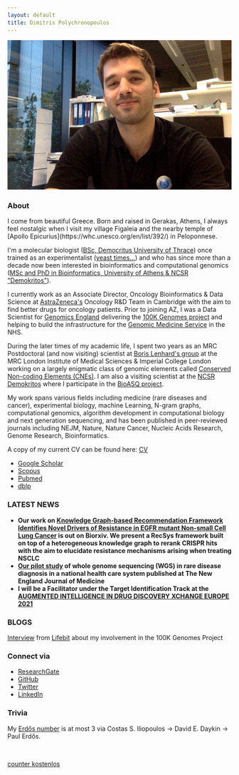 ```yaml
---
layout: default
title: Dimitris Polychronopoulos
---
```


<img src="linkedin.jpg"/>


### About
<div class="myWrapper" markdown="1">
I come from beautiful Greece. Born and raised in Gerakas, Athens, I always feel nostalgic when I visit my village Figaleia and the nearby temple of [Apollo Epicurius](https://whc.unesco.org/en/list/392/) in Peloponnese. 

I'm a molecular biologist ([BSc, Democritus University of Thrace](http://www.mbg.duth.gr/)) once trained as an experimentalist ([yeast times...](https://www.embopress.org/doi/10.1038/emboj.2009.226)) and who has since more than a decade now been interested in bioinformatics and computational genomics ([MSc and PhD in Bioinformatics, University of Athens & NCSR "Demokritos"](http://www.demokritos.gr/?lang=en)). 

I currently work as an Associate Director, Oncology Bioinformatics & Data Science at [AstraZeneca's](https://www.astrazeneca.com/) Oncology R&D Team in Cambridge with the aim to find better drugs for oncology patients. Prior to joining AZ, I was a Data Scientist for [Genomics England](https://www.genomicsengland.co.uk/) delivering the [100K Genomes project](https://en.wikipedia.org/wiki/100,000_Genomes_Project) and helping to build the infrastructure for the [Genomic Medicine Service](https://www.england.nhs.uk/genomics/nhs-genomic-med-service/) in the NHS. 

During the later times of my academic life, I spent two years as an MRC Postdoctoral (and now visiting) scientist at [Boris Lenhard's group](http://group.genereg.net/people/alumni/) at the MRC London Institute of Medical Sciences & Imperial College London working on a largely enigmatic class of genomic elements called [Conserved Non-coding Elements (CNEs)](https://academic.oup.com/nar/advance-article/doi/10.1093/nar/gkx1074/4599184). I am also a visiting scientist at the [NCSR Demokritos](http://www.demokritos.gr/?lang=en) where I participate in the [BioASQ project](http://bioasq.org/). 

My work spans various fields including medicine (rare diseases and cancer), experimental biology, machine Learning, N-gram graphs, computational genomics, algorithm development in computational biology and next generation sequencing, and has been published in peer-reviewed journals including NEJM, Nature, Nature Cancer, Nucleic Acids Research, Genome Research, Bioinformatics.

A copy of my current CV can be found here: [CV](https://www.dropbox.com/s/irgvmpkj5yas18c/Polychronopoulos_cv_en.pdf?dl=0)

- [Google Scholar](https://scholar.google.com/citations?user=LsI4gg0AAAAJ)
- [Scopus](https://www.scopus.com/authid/detail.uri?authorId=57211826120)
- [Pubmed](https://www.ncbi.nlm.nih.gov/pubmed/?term=((Polychronopoulos+D.)+NOT+2010%5BDate+-+Publication%5D+NOT+1991%5BDate+-+Publication%5D)) 
- [dblp](https://dblp.uni-trier.de/pers/hd/p/Polychronopoulos:Dimitris)

### LATEST NEWS
- **Our work on [Knowledge Graph-based Recommendation Framework Identifies Novel Drivers of Resistance in EGFR mutant Non-small Cell Lung Cancer](https://www.biorxiv.org/content/10.1101/2021.07.23.453506v1) is out on Biorxiv. We present a RecSys framework built on top of a heterogeneous knowledge graph to rerank CRISPR hits with the aim to elucidate resistance mechanisms arising when treating NSCLC**
- **[Our pilot study](https://www.nejm.org/doi/full/10.1056/NEJMoa2035790?fbclid=IwAR3_GnsHjHJQmGCcRL4oM_m3YqVCHVr8chHCTeRYNyju4bqPpcTQt75zFjk) of whole genome sequencing (WGS) in rare disease diagnosis in a national health care system published at The New England Journal of Medicine**
- **I will be a Facilitator under the Target Identification Track at the [AUGMENTED INTELLIGENCE IN DRUG DISCOVERY XCHANGE
EUROPE 2021](https://www.hub-xchange.com/augmented-intelligence-in-drug-delivery-xchange-europe-2021/#anchor2![image](https://user-images.githubusercontent.com/5985864/143678358-dd642e06-d8e2-4949-97d5-ad790eace099.png)
)**



### BLOGS
[Interview](https://blog.lifebit.ai/2018/11/28/on-the-frontlines-of-rare-disease-diagnosis-dr-dimitris-polychronopoulos-and-dr-kristina-ibanez-garikano-genomics-england/) from [Lifebit](https://lifebit.ai/) about my involvement in the 100K Genomes Project 

### Connect via

- [ResearchGate](https://www.researchgate.net/profile/Dimitris_Polychronopoulos)
- [GitHub](https://github.com/dpolychr)
- [Twitter](https://twitter.com/dpolychr2)
- [LinkedIn](https://uk.linkedin.com/in/dimitris-polychronopoulos-b3732a134)

### Trivia
My [Erdős number](https://www.oakland.edu/enp/) is at most 3 via Costas S. Iliopoulos → David E. Daykin → Paul Erdős.

<script type="text/javascript" src="https://www.counters-free.net/count/83si"></script><br>
 <a href='http://www.counter-zaehler.de'>counter kostenlos</a> <script type='text/javascript' src='https://whomania.com/ctr?id=96e512959a33011b95d7f2ee8e3c0c0c4feddaaa'></script>

</div>

